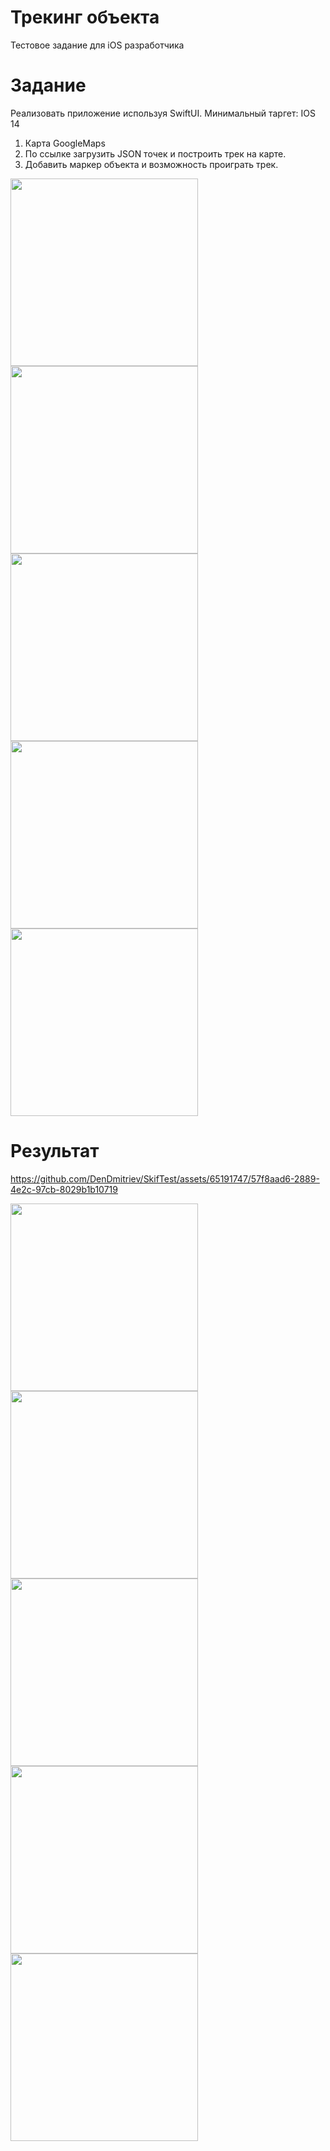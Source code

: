 # Трекинг объекта
Тестовое задание для iOS разработчика

# Задание
Реализовать приложение используя SwiftUI. Минимальный таргет: IOS 14

1. Карта GoogleMaps
2. По ссылке загрузить JSON точек и построить трек на карте.
3. Добавить маркер объекта и возможность проиграть трек.

<img src='https://github.com/DenDmitriev/SkifTest/assets/65191747/812a82c3-2380-4366-9330-02e75a7e78fb' width='300'>
<img src='https://github.com/DenDmitriev/SkifTest/assets/65191747/88427657-9f9f-4cff-bd18-a0ce6f40bee1' width='300'>
<img src='https://github.com/DenDmitriev/SkifTest/assets/65191747/321aa792-2223-494b-af54-620c32d124d8' width='300'>
<img src='https://github.com/DenDmitriev/SkifTest/assets/65191747/42507ba0-6134-4948-828b-5b9ee0decb41' width='300'>
<img src='https://github.com/DenDmitriev/SkifTest/assets/65191747/6dab3d4f-67e5-4e5c-b001-72a8878480c9' width='300'>


# Результат

https://github.com/DenDmitriev/SkifTest/assets/65191747/57f8aad6-2889-4e2c-97cb-8029b1b10719

<img src='https://github.com/DenDmitriev/SkifTest/assets/65191747/0c665bf1-6a2b-4930-a98e-29eccc412f79' width='300'>
<img src='https://github.com/DenDmitriev/SkifTest/assets/65191747/6bf2f73f-baa2-4cb1-8c25-e8007ff3aa9d' width='300'>
<img src='https://github.com/DenDmitriev/SkifTest/assets/65191747/72dfb1cf-c4ee-44e5-8512-65fe831829d1' width='300'>
<img src='https://github.com/DenDmitriev/SkifTest/assets/65191747/a49a87d5-95ed-4bd6-8bf0-793389216692' width='300'>
<img src='https://github.com/DenDmitriev/SkifTest/assets/65191747/63c003ab-25a3-4f4b-a9d8-b9a659cb72b3' width='300'>
